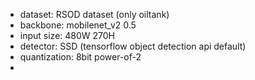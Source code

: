 - dataset: RSOD dataset (only oiltank)
- backbone: mobilenet_v2 0.5
- input size: 480W 270H
- detector: SSD (tensorflow object detection api default)
- quantization: 8bit power-of-2
- 